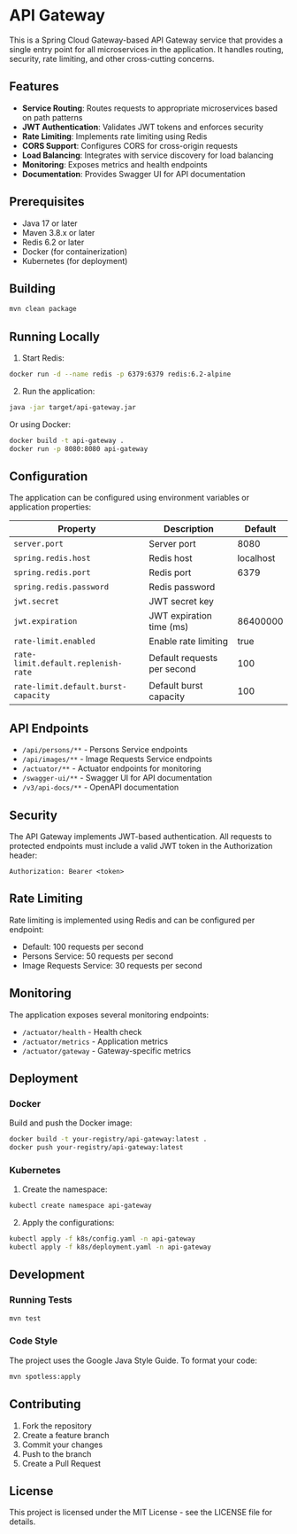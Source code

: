 # API Gateway

This is a Spring Cloud Gateway-based API Gateway service that provides a single entry point for all microservices in the application. It handles routing, security, rate limiting, and other cross-cutting concerns.

## Features

- **Service Routing**: Routes requests to appropriate microservices based on path patterns
- **JWT Authentication**: Validates JWT tokens and enforces security
- **Rate Limiting**: Implements rate limiting using Redis
- **CORS Support**: Configures CORS for cross-origin requests
- **Load Balancing**: Integrates with service discovery for load balancing
- **Monitoring**: Exposes metrics and health endpoints
- **Documentation**: Provides Swagger UI for API documentation

## Prerequisites

- Java 17 or later
- Maven 3.8.x or later
- Redis 6.2 or later
- Docker (for containerization)
- Kubernetes (for deployment)

## Building

```bash
mvn clean package
```

## Running Locally

1. Start Redis:
```bash
docker run -d --name redis -p 6379:6379 redis:6.2-alpine
```

2. Run the application:
```bash
java -jar target/api-gateway.jar
```

Or using Docker:
```bash
docker build -t api-gateway .
docker run -p 8080:8080 api-gateway
```

## Configuration

The application can be configured using environment variables or application properties:

| Property | Description | Default |
|----------|-------------|---------|
| `server.port` | Server port | 8080 |
| `spring.redis.host` | Redis host | localhost |
| `spring.redis.port` | Redis port | 6379 |
| `spring.redis.password` | Redis password | |
| `jwt.secret` | JWT secret key | |
| `jwt.expiration` | JWT expiration time (ms) | 86400000 |
| `rate-limit.enabled` | Enable rate limiting | true |
| `rate-limit.default.replenish-rate` | Default requests per second | 100 |
| `rate-limit.default.burst-capacity` | Default burst capacity | 100 |

## API Endpoints

- `/api/persons/**` - Persons Service endpoints
- `/api/images/**` - Image Requests Service endpoints
- `/actuator/**` - Actuator endpoints for monitoring
- `/swagger-ui/**` - Swagger UI for API documentation
- `/v3/api-docs/**` - OpenAPI documentation

## Security

The API Gateway implements JWT-based authentication. All requests to protected endpoints must include a valid JWT token in the Authorization header:

```
Authorization: Bearer <token>
```

## Rate Limiting

Rate limiting is implemented using Redis and can be configured per endpoint:

- Default: 100 requests per second
- Persons Service: 50 requests per second
- Image Requests Service: 30 requests per second

## Monitoring

The application exposes several monitoring endpoints:

- `/actuator/health` - Health check
- `/actuator/metrics` - Application metrics
- `/actuator/gateway` - Gateway-specific metrics

## Deployment

### Docker

Build and push the Docker image:
```bash
docker build -t your-registry/api-gateway:latest .
docker push your-registry/api-gateway:latest
```

### Kubernetes

1. Create the namespace:
```bash
kubectl create namespace api-gateway
```

2. Apply the configurations:
```bash
kubectl apply -f k8s/config.yaml -n api-gateway
kubectl apply -f k8s/deployment.yaml -n api-gateway
```

## Development

### Running Tests

```bash
mvn test
```

### Code Style

The project uses the Google Java Style Guide. To format your code:

```bash
mvn spotless:apply
```

## Contributing

1. Fork the repository
2. Create a feature branch
3. Commit your changes
4. Push to the branch
5. Create a Pull Request

## License

This project is licensed under the MIT License - see the LICENSE file for details. 